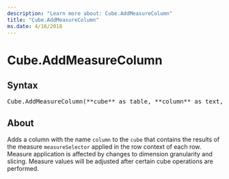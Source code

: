 ```yaml
---
description: "Learn more about: Cube.AddMeasureColumn"
title: "Cube.AddMeasureColumn"
ms.date: 4/16/2018
---
```

# Cube.AddMeasureColumn

## Syntax

<pre>
Cube.AddMeasureColumn(**cube** as table, **column** as text, **measureSelector** as any) as table
</pre>

## About
Adds a column with the name `column` to the `cube` that contains the results of the measure `measureSelector` applied in the row context of each row. Measure application is affected by changes to dimension granularity and slicing. Measure values will be adjusted after certain cube operations are performed.

